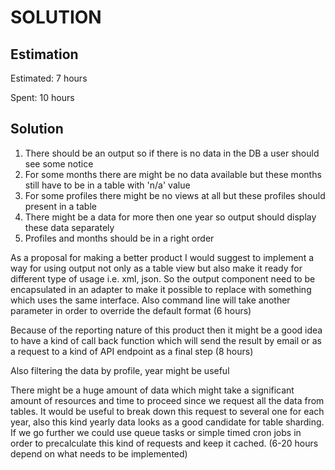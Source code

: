 SOLUTION
========

Estimation
----------
Estimated: 7 hours

Spent: 10 hours


Solution
--------

1. There should be an output so if there is no data in the DB a user should see some notice
2. For some months there are might be no data available but these months still have to be in a table with 'n/a' value
3. For some profiles there might be no views at all but these profiles should present in a table
4. There might be a data for more then one year so output should display these data separately
5. Profiles and months should be in a right order

As a proposal for making a better product I would suggest to implement a way for using output not only as a table view
but also make it ready for different type of usage i.e. xml, json. So the output component need to be encapsulated in 
an adapter to make it possible to replace with something which uses the same interface. Also command line will take another
parameter in order to override the default format (6 hours)

Because of the reporting nature of this product then it might be a good idea to have a kind of call back function which 
will send the result by email or as a request to a kind of API endpoint as a final step (8 hours) 

Also filtering the data by profile, year might be useful 

There might be a huge amount of data which might take a significant amount of resources and time to proceed since we 
request all the data from tables. It would be useful to break down this request to several one for each year, also 
this kind yearly data looks as a good candidate for table sharding. If we go further we could use queue tasks or simple
timed cron jobs in order to precalculate this kind of requests and keep it cached. (6-20 hours depend on what needs to be implemented)